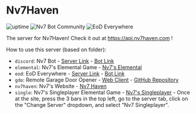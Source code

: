 # Nv7Haven
![uptime](https://img.shields.io/uptimerobot/ratio/m786933096-8b36755397a0431ff9949997?label=Nv7%27s%20API) ![Nv7 Bot Community](https://img.shields.io/discord/806258286043070545?label=Nv7%20Bot%20Community) ![EoD Everywhere](https://img.shields.io/discord/819077688371314718?label=EoD%20Everywhere)

The server for Nv7Haven! Check it out at https://api.nv7haven.com !

How to use this server (based on folder):
- `discord`: Nv7 Bot - [Server Link](https://discord.gg/X9vJGSxj2z) - [Bot Link](https://discord.com/oauth2/authorize?client_id=788185365533556736&scope=bot%20applications.commands&permissions=2617388096)
- `elemental`: Nv7's Elemental Game - [Nv7's Elemental](https://elem7.tk)
- `eod`: EoD Everywhere - [Server Link](https://discord.gg/KPmbJmNtxQ) - [Bot Link](https://discord.com/api/oauth2/authorize?client_id=819076922867712031&permissions=2148543552&redirect_uri=https%3A%2F%2Fnv7haven.com&scope=bot%20applications.commands)
- `gdo`: Remote Garage Door Opener - [Web Client](https://gdoweb.tk) - [GitHub Repository](https://github.com/Nv7-Github/gdo_client)
- `nv7haven`: Nv7's Website - [Nv7 Haven](https://nv7haven.com) 
- `single`: Nv7's Singleplayer Elemental Game - [Nv7's Singleplayer](https://elem7.tk) - Once at the site, press the 3 bars in the top left, go to the server tab, click on the "Change Server" dropdown, and select "Nv7 Singleplayer".
